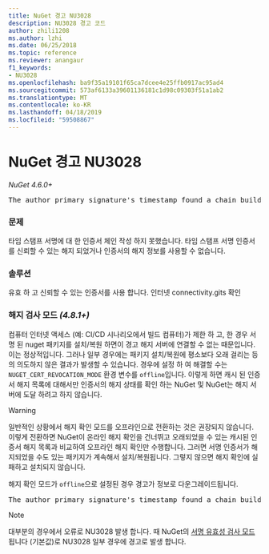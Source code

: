```yaml
---
title: NuGet 경고 NU3028
description: NU3028 경고 코드
author: zhili1208
ms.author: lzhi
ms.date: 06/25/2018
ms.topic: reference
ms.reviewer: anangaur
f1_keywords:
- NU3028
ms.openlocfilehash: ba9f35a19101f65ca7dcee4e25ffb0917ac95ad4
ms.sourcegitcommit: 573af6133a39601136181c1d98c09303f51a1ab2
ms.translationtype: MT
ms.contentlocale: ko-KR
ms.lasthandoff: 04/18/2019
ms.locfileid: "59508867"
---
```

# <a name="nuget-warning-nu3028"></a>NuGet 경고 NU3028

*NuGet 4.6.0+*

<pre>The author primary signature's timestamp found a chain building issue: The revocation function was unable to check revocation because the revocation server could not be reached. For more information, visit https://aka.ms/certificateRevocationMode</pre>

### <a name="issue"></a>문제
타임 스탬프 서명에 대 한 인증서 체인 작성 하지 못했습니다. 타임 스탬프 서명 인증서를 신뢰할 수 있는 해지 되었거나 인증서의 해지 정보를 사용할 수 없습니다.

### <a name="solution"></a>솔루션
유효 하 고 신뢰할 수 있는 인증서를 사용 합니다. 인터넷 connectivity.gits 확인

### <a name="revocation-check-mode-481"></a>해지 검사 모드 *(4.8.1+)*
컴퓨터 인터넷 액세스 (예: CI/CD 시나리오에서 빌드 컴퓨터)가 제한 하 고, 한 경우 서명 된 nuget 패키지를 설치/복원 하면이 경고 해지 서버에 연결할 수 없는 때문입니다. 이는 정상적입니다.
그러나 일부 경우에는 패키지 설치/복원에 평소보다 오래 걸리는 등의 의도하지 않은 결과가 발생할 수 있습니다. 경우에 설정 하 여 해결할 수는 `NUGET_CERT_REVOCATION_MODE` 환경 변수를 `offline`입니다. 이렇게 하면 캐시 된 인증서 해지 목록에 대해서만 인증서의 해지 상태를 확인 하는 NuGet 및 NuGet는 해지 서버에 도달 하려고 하지 않습니다.

> [!Warning]
> 일반적인 상황에서 해지 확인 모드를 오프라인으로 전환하는 것은 권장되지 않습니다. 이렇게 전환하면 NuGet이 온라인 해지 확인을 건너뛰고 오래되었을 수 있는 캐시된 인증서 해지 목록과 비교하여 오프라인 해지 확인만 수행합니다. 그러면 서명 인증서가 해지되었을 수도 있는 패키지가 계속해서 설치/복원됩니다. 그렇지 않으면 해지 확인에 실패하고 설치되지 않습니다.

해지 확인 모드가 `offline`으로 설정된 경우 경고가 정보로 다운그레이드됩니다.

<pre>The author primary signature's timestamp found a chain building issue: The revocation function was unable to check revocation because the certificate is not available in the cached certificate revocation list and NUGET_CERT_REVOCATION_MODE environment variable has been set to offline. For more information, visit https://aka.ms/certificateRevocationMode.</pre>

> [!Note]
> 대부분의 경우에서 오류로 NU3028 발생 합니다. 때 NuGet의 [서명 유효성 검사 모드](https://docs.microsoft.com/en-us/nuget/consume-packages/installing-signed-packages#configure-package-signature-requirements) 됩니다 (기본값)로 NU3028 일부 경우에 경고로 발생 합니다.
